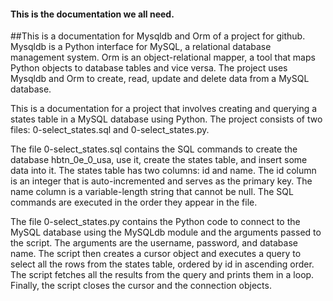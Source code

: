 #### This is the documentation we all need.
##This is a documentation for Mysqldb and Orm of a project for github. Mysqldb is a Python interface for MySQL, a relational database management system. Orm is an object-relational mapper, a tool that maps Python objects to database tables and vice versa. The project uses Mysqldb and Orm to create, read, update and delete data from a MySQL database.

This is a documentation for a project that involves creating and querying a states table in a MySQL database using Python. The project consists of two files: 0-select_states.sql and 0-select_states.py.

The file 0-select_states.sql contains the SQL commands to create the database hbtn_0e_0_usa, use it, create the states table, and insert some data into it. The states table has two columns: id and name. The id column is an integer that is auto-incremented and serves as the primary key. The name column is a variable-length string that cannot be null. The SQL commands are executed in the order they appear in the file.

The file 0-select_states.py contains the Python code to connect to the MySQL database using the MySQLdb module and the arguments passed to the script. The arguments are the username, password, and database name. The script then creates a cursor object and executes a query to select all the rows from the states table, ordered by id in ascending order. The script fetches all the results from the query and prints them in a loop. Finally, the script closes the cursor and the connection objects.
